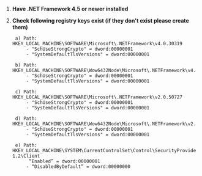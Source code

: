 1. **Have .NET Framework 4.5 or newer installed**

2. **Check following registry keys exist (if they don't exist please create them)**

		a) Path: HKEY_LOCAL_MACHINE\SOFTWARE\Microsoft\.NETFramework\v4.0.30319
			- "SchUseStrongCrypto" = dword:00000001
			- "SystemDefaultTlsVersions" = dword:00000001
		
		b) Path: HKEY_LOCAL_MACHINE\SOFTWARE\Wow6432Node\Microsoft\.NETFramework\v4.0.30319
			- "SchUseStrongCrypto" = dword:00000001
			- "SystemDefaultTlsVersions" = dword:00000001
				
		c) Path: HKEY_LOCAL_MACHINE\SOFTWARE\Microsoft\.NETFramework\v2.0.50727
			- "SchUseStrongCrypto" = dword:00000001
			- "SystemDefaultTlsVersions" = dword:00000001

		d) Path: HKEY_LOCAL_MACHINE\SOFTWARE\Wow6432Node\Microsoft\.NETFramework\v2.0.50727
			- "SchUseStrongCrypto" = dword:00000001
			- "SystemDefaultTlsVersions" = dword:00000001
				
		e) Path: HKEY_LOCAL_MACHINE\SYSTEM\CurrentControlSet\Control\SecurityProviders\SCHANNEL\Protocols\TLS 1.2\Client
			 “Enabled” = dword:00000001
			- “DisabledByDefault” = dword:00000000
